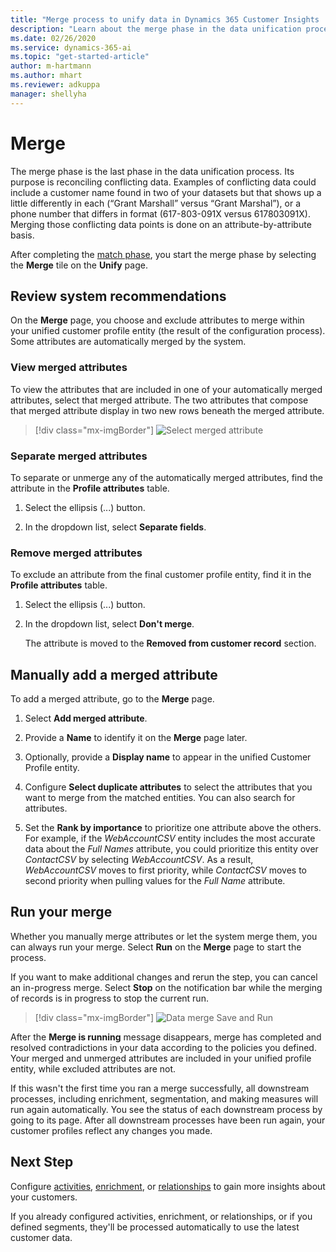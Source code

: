 ```yaml
---
title: "Merge process to unify data in Dynamics 365 Customer Insights | Microsoft Docs"
description: "Learn about the merge phase in the data unification process of Dynamics 365 Customer Insights."
ms.date: 02/26/2020
ms.service: dynamics-365-ai
ms.topic: "get-started-article"
author: m-hartmann
ms.author: mhart
ms.reviewer: adkuppa
manager: shellyha
---
```


# Merge

The merge phase is the last phase in the data unification process. Its purpose is reconciling conflicting data. Examples of conflicting data could include a customer name found in two of your datasets but that shows up a little differently in each (“Grant Marshall” versus “Grant Marshal”), or a phone number that differs in format (617-803-091X versus 617803091X). Merging those conflicting data points is done on an attribute-by-attribute basis.

After completing the [match phase](pm-match.md), you start the merge phase by selecting the **Merge** tile on the **Unify** page.

## Review system recommendations

On the **Merge** page, you choose and exclude attributes to merge within your unified customer profile entity (the result of the configuration process). Some attributes are automatically merged by the system.

### View merged attributes

To view the attributes that are included in one of your automatically merged attributes, select that merged attribute. The two attributes that compose that merged attribute display in two new rows beneath the merged attribute.

> [!div class="mx-imgBorder"]
> ![Select merged attribute](media/configure-data-merge-profile-attributes.png "Select merged attribute")

### Separate merged attributes

To separate or unmerge any of the automatically merged attributes, find the attribute in the **Profile attributes** table.

1. Select the ellipsis (...) button.
  
2. In the dropdown list, select **Separate fields**.

### Remove merged attributes

To exclude an attribute from the final customer profile entity, find it in the **Profile attributes** table.

1. Select the ellipsis (...) button.
  
2. In the dropdown list, select **Don't merge**.

   The attribute is moved to the **Removed from customer record** section.

## Manually add a merged attribute

To add a merged attribute, go to the **Merge** page.

1. Select **Add merged attribute**.

2. Provide a **Name** to identify it on the **Merge** page later.

3. Optionally, provide a **Display name** to appear in the unified Customer Profile entity.

4. Configure **Select duplicate attributes** to select the attributes that you want to merge from the matched entities. You can also search for attributes.

5. Set the **Rank by importance** to prioritize one attribute above the others. For example, if the *WebAccountCSV* entity includes the most accurate data about the *Full Names* attribute, you could prioritize this entity over *ContactCSV* by selecting *WebAccountCSV*. As a result, *WebAccountCSV* moves to first priority, while *ContactCSV* moves to second priority when pulling values for the *Full Name* attribute.

## Run your merge

Whether you manually merge attributes or let the system merge them, you can always run your merge. Select **Run** on the **Merge** page to start the process.

If you want to make additional changes and rerun the step, you can cancel an in-progress merge. Select **Stop** on the notification bar while the merging of records is in progress to stop the current run.

> [!div class="mx-imgBorder"]
> ![Data merge Save and Run](media/configure-data-merge-save-run.png "Data merge Save and Run")

After the **Merge is running** message disappears, merge has completed and resolved contradictions in your data according to the policies you defined. Your merged and unmerged attributes are included in your unified profile entity, while excluded attributes are not.

If this wasn't the first time you ran a merge successfully, all downstream processes, including enrichment, segmentation, and making measures will run again automatically. You see the status of each downstream process by going to its page. After all downstream processes have been run again, your customer profiles reflect any changes you made.

## Next Step

Configure [activities](pm-activities.md), [enrichment](pm-enrichment.md), or [relationships](pm-relationships.md) to gain more insights about your customers.

If you already configured activities, enrichment, or relationships, or if you defined segments, they'll be processed automatically to use the latest customer data.


